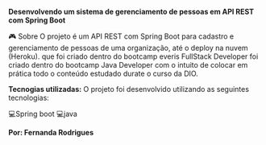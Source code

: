 <b>Desenvolvendo um sistema de gerenciamento de pessoas em API REST com Spring Boot</b>

🎮️ Sobre
O projeto é um API REST com Spring Boot para cadastro e gerenciamento de pessoas de uma organização, até o deploy na nuvem (Heroku). que foi criado dentro do bootcamp everis FullStack Developer foi criado dentro do bootcamp Java Developer com o intuito de colocar em prática todo o conteúdo estudado durate o curso da DIO.

<b>Tecnogias utilizadas:</b>
O projeto foi desenvolvido utilizando as seguintes tecnologias:

💻️Spring boot 💻️java

<b> Por: Fernanda Rodrigues <b>
